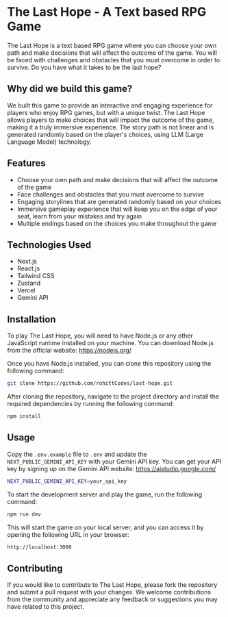# The Last Hope - A Text based RPG Game

The Last Hope is a text based RPG game where you can choose your own path and make decisions that will affect the outcome of the game. You will be faced with challenges and obstacles that you must overcome in order to survive. Do you have what it takes to be the last hope?

## Why did we build this game?

We built this game to provide an interactive and engaging experience for players who enjoy RPG games, but with a unique twist. The Last Hope allows players to make choices that will impact the outcome of the game, making it a truly immersive experience. The story path is not linear and is generated randomly based on the player's choices, using LLM (Large Language Model) technology.

## Features

- Choose your own path and make decisions that will affect the outcome of the game
- Face challenges and obstacles that you must overcome to survive
- Engaging storylines that are generated randomly based on your choices
- Immersive gameplay experience that will keep you on the edge of your seat, learn from your mistakes and try again
- Multiple endings based on the choices you make throughout the game

## Technologies Used

- Next.js
- React.js
- Tailwind CSS
- Zustand
- Vercel
- Gemini API

## Installation

To play The Last Hope, you will need to have Node.js or any other JavaScript runtime installed on your machine. You can download Node.js from the official website: https://nodejs.org/

Once you have Node.js installed, you can clone this repository using the following command:

```bash
git clone https://github.com/rohittCodes/last-hope.git
```

After cloning the repository, navigate to the project directory and install the required dependencies by running the following command:

```bash
npm install
```

## Usage

Copy the `.env.example` file to `.env` and update the `NEXT_PUBLIC_GEMINI_API_KEY` with your Gemini API key. You can get your API key by signing up on the Gemini API website: https://aistudio.google.com/

```bash
NEXT_PUBLIC_GEMINI_API_KEY=your_api_key
```

To start the development server and play the game, run the following command:

```bash
npm run dev
```

This will start the game on your local server, and you can access it by opening the following URL in your browser:

```bash
http://localhost:3000
```

## Contributing

If you would like to contribute to The Last Hope, please fork the repository and submit a pull request with your changes. We welcome contributions from the community and appreciate any feedback or suggestions you may have related to this project.
